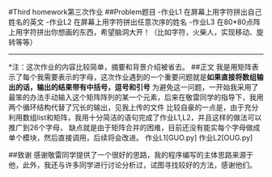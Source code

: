 #Third homework第三次作业
##Problem题目
-作业L1 在屏幕上用字符拼出自己姓名的英文
-作业L2 在屏幕上用字符拼出任意次序的姓名
-作业L3 在80*80点阵上用字符拼出你想画的东西，希望脑洞大开！（比如字符，火柴人，实现移动、旋转等等）

------
*注：这次作业的内容比较简单，摘要和背景介绍被省去。
##正文
   我是用矩阵表示了每个我需要表示的字母，这次作业遇到的一个重要问题就是**如果直接将数组输出的话，输出的结果带有中括号，逗号和引号**
为避免这一问题，一开始我采用了最笨的办法手动输入这个矩阵阵列的某一个元素，后来在敬雷同学的指导下，我用两个循环结构代替了冗长的输出，见我上传的文件
比较自豪的一点是，由于充分利用数组list和矩阵，我用十分简洁的语句完成了作业L1,L2，并且这样的做法可以推广到26个字母，
缺点就是由于矩阵合并的困难，目前还没有能实每个字母做成单个模块，然后直接调用，后续将会改进。
作业L1[GUO.py]
作业L2[OUG.py]

##致谢
感谢敬雷同学提供了一个很好的思路，我的程序编写的主体思路来源于他，此外，我还与许多同学进行讨论分析过，试图寻找较好的方法，感谢他们。
